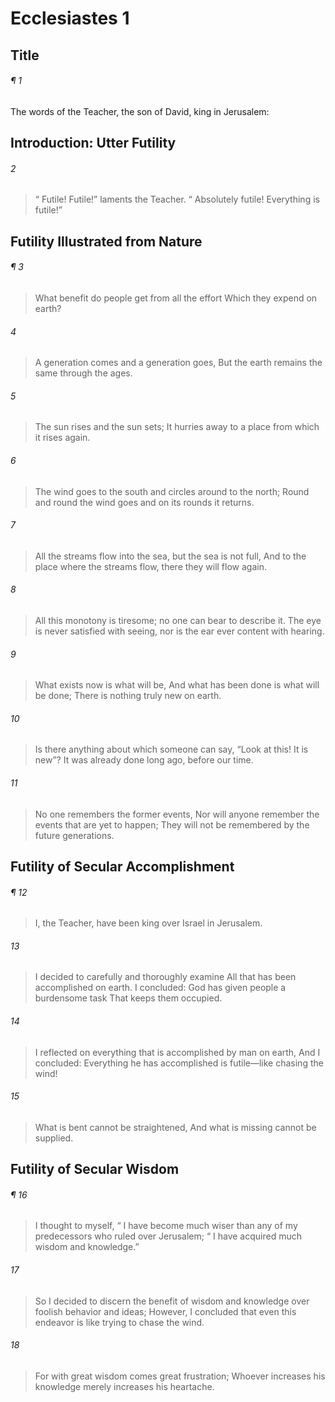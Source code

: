 # Ecclesiastes 1
## Title
###### ¶ 1
The words of the Teacher, the son of David, king in Jerusalem:
## Introduction: Utter Futility
###### 2
>  “ Futile! Futile!” laments the Teacher.
>  “ Absolutely futile! Everything is futile!”
## Futility Illustrated from Nature
###### ¶ 3
> What benefit do people get from all the effort
> Which they expend on earth?
###### 4
> A generation comes and a generation goes,
> But the earth remains the same through the ages.
###### 5
> The sun rises and the sun sets;
> It hurries away to a place from which it rises again.
###### 6
> The wind goes to the south and circles around to the north;
> Round and round the wind goes and on its rounds it returns.
###### 7
> All the streams flow into the sea, but the sea is not full,
> And to the place where the streams flow, there they will flow again.
###### 8
> All this monotony is tiresome; no one can bear to describe it.
> The eye is never satisfied with seeing, nor is the ear ever content with hearing.
###### 9
> What exists now is what will be,
> And what has been done is what will be done;
> There is nothing truly new on earth.
###### 10
> Is there anything about which someone can say, “Look at this! It is new”?
> It was already done long ago, before our time.
###### 11
> No one remembers the former events,
> Nor will anyone remember the events that are yet to happen;
> They will not be remembered by the future generations.
## Futility of Secular Accomplishment
###### ¶ 12
> I, the Teacher, have been king over Israel in Jerusalem.
###### 13
> I decided to carefully and thoroughly examine
> All that has been accomplished on earth.
> I concluded: God has given people a burdensome task
> That keeps them occupied.
###### 14
> I reflected on everything that is accomplished by man on earth,
> And I concluded: Everything he has accomplished is futile—like chasing the wind!
###### 15
> What is bent cannot be straightened,
> And what is missing cannot be supplied.
## Futility of Secular Wisdom
###### ¶ 16
> I thought to myself,
>  “ I have become much wiser than any of my predecessors who ruled over Jerusalem;
>  “ I have acquired much wisdom and knowledge.”
###### 17
> So I decided to discern the benefit of wisdom and knowledge over foolish behavior and ideas;
> However, I concluded that even this endeavor is like trying to chase the wind.
###### 18
> For with great wisdom comes great frustration;
> Whoever increases his knowledge merely increases his heartache.
